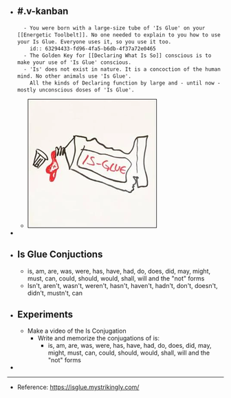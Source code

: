 - #.v-kanban
	-
		- You were born with a large-size tube of 'Is Glue' on your [[Energetic Toolbelt]]. No one needed to explain to you how to use your Is Glue. Everyone uses it, so you use it too.
		  id:: 63294433-fd96-4fa5-b6db-4f37a72e0465
		- The Golden Key for [[Declaring What Is So]] conscious is to make your use of 'Is Glue' conscious.
		- 'Is' does not exist in nature. It is a concoction of the human mind. No other animals use 'Is Glue'.
		  All the kinds of Declaring function by large and - until now - mostly unconscious doses of 'Is Glue'.
	- ![image.png](../assets/image_1663649028485_0.png)
-
- ## Is Glue Conjuctions
	- is, am, are, was, were, has, have, had, do, does, did, may, might, must, can, could, should, would, shall, will and the "not" forms
	- Isn't, aren't, wasn't, weren't, hasn't, haven't, hadn't, don't, doesn't, didn't, mustn't, can
- ## Experiments
	- Make a video of the Is Conjugation
		- Write and memorize the conjugations of is:
			- is, am, are, was, were, has, have, had, do, does, did, may, might, must, can, could, should, would, shall, will and the "not" forms
-
- ---
- Reference: https://isglue.mystrikingly.com/